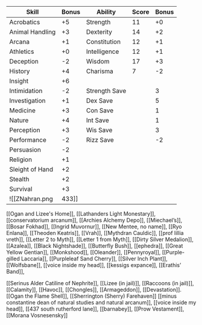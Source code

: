 
| Skill           | Bonus | Ability       | Score | Bonus |
| --------------- | ----- | ------------- | ----- | ----- |
| Acrobatics      | +5    | Strength      | 11    | +0    |
| Animal Handling | +3    | Dexterity     | 14    | +2    |
| Arcana          | +1    | Constitution  | 12    | +1    |
| Athletics       | +0    | Intelligence  | 12    | +1    |
| Deception       | -2    | Wisdom        | 17    | +3    |
| History         | +4    | Charisma      | 7     | -2    |
| Insight         | +6    |               |       |       |
| Intimidation    | -2    | Strength Save |       | 3     |
| Investigation   | +1    | Dex Save      |       | 5     |
| Medicine        | +3    | Con Save      |       | 1     |
| Nature          | +4    | Int Save      |       | 1     |
| Perception      | +3    | Wis Save      |       | 3     |
| Performance     | -2    | Rizz Save     |       | -2    |
| Persuasion      | -2    |               |       |       |
| Religion        | +1    |               |       |       |
| Sleight of Hand | +2    |               |       |       |
| Stealth         | +2    |               |       |       |
| Survival        | +3    |               |       |       |
![[ZNahran.png | 433]]
[[Ogan and Lizee's Home]], [[Lathanders Light Monestary]], [[conservatorium arcanum]], [[Archies Alchemy Depo]], [[Miechael’s]], [[Bosar Fokhad]], [[Ingrid Muvornur]], [[New Mentee, no name]], [[Ryo Enlana]], [[Theoden Keatris]], [[Vrah]], [[Mythdran Cauldic]], [[prof lillia vreth]], [[Letter 2 to Myth]], [[Letter 1 from Myth]], [[Dirty Silver Medalion]], [[Azalea]], [[Black Nightshade]], [[Butterfly Bush]], [[ephedra]], [[Great Yellow Gentian]], [[Monkshood]], [[Oleander]], [[Pennyroyal]], [[Purple-gilled Laccaria]], [[Purpleleaf Sand Cherry]], [[Silver Inch Plant]], [[Wolfsbane]], [[voice inside my head]], [[kessigs expance]], [[Erathis’ Band]],

[[Serinus Alder Catiline of Nephrite]], [[Lizee (in jail)]], [[Raccoons (in jail)]], [[Calamity]], [[Havoc]], [[Chongles]], [[Armageddon]], [[Devastation]]. [[Ogan the Flame Shell]], [[Sherrington (Sherry) Farehaven]]
[[minus constantine dean of natural studies and natural arcanum]], [[voice inside my head]], [[437 south rutherford lane]], [[barnabey]], [[Prow Vestament]], [[Morana Vosnesensky]]